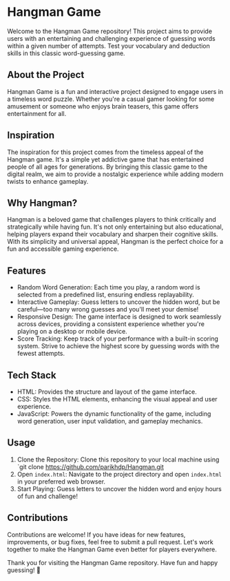 
# Hangman Game

Welcome to the Hangman Game repository! This project aims to provide users with an entertaining and challenging experience of guessing words within a given number of attempts. Test your vocabulary and deduction skills in this classic word-guessing game.

## About the Project

Hangman Game is a fun and interactive project designed to engage users in a timeless word puzzle. Whether you're a casual gamer looking for some amusement or someone who enjoys brain teasers, this game offers entertainment for all.

## Inspiration

The inspiration for this project comes from the timeless appeal of the Hangman game. It's a simple yet addictive game that has entertained people of all ages for generations. By bringing this classic game to the digital realm, we aim to provide a nostalgic experience while adding modern twists to enhance gameplay.

## Why Hangman?

Hangman is a beloved game that challenges players to think critically and strategically while having fun. It's not only entertaining but also educational, helping players expand their vocabulary and sharpen their cognitive skills. With its simplicity and universal appeal, Hangman is the perfect choice for a fun and accessible gaming experience.

## Features

- Random Word Generation: Each time you play, a random word is selected from a predefined list, ensuring endless replayability.
- Interactive Gameplay: Guess letters to uncover the hidden word, but be careful—too many wrong guesses and you'll meet your demise!
- Responsive Design: The game interface is designed to work seamlessly across devices, providing a consistent experience whether you're playing on a desktop or mobile device.
- Score Tracking: Keep track of your performance with a built-in scoring system. Strive to achieve the highest score by guessing words with the fewest attempts.

## Tech Stack

- HTML: Provides the structure and layout of the game interface.
- CSS: Styles the HTML elements, enhancing the visual appeal and user experience.
- JavaScript: Powers the dynamic functionality of the game, including word generation, user input validation, and gameplay mechanics.

## Usage

1. Clone the Repository: Clone this repository to your local machine using `git clone https://github.com/parikhdp/Hangman.git
2. Open `index.html`: Navigate to the project directory and open `index.html` in your preferred web browser.
3. Start Playing: Guess letters to uncover the hidden word and enjoy hours of fun and challenge!

## Contributions

Contributions are welcome! If you have ideas for new features, improvements, or bug fixes, feel free to submit a pull request. Let's work together to make the Hangman Game even better for players everywhere.

Thank you for visiting the Hangman Game repository. Have fun and happy guessing! 🎉
